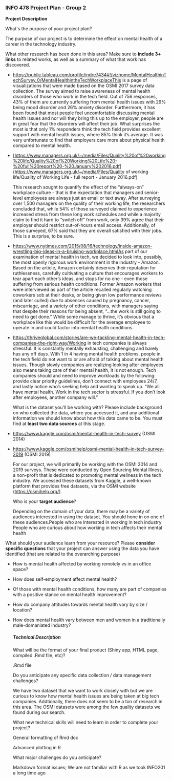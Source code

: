 ### INFO 478 Project Plan - Group 2



**Project Description**

What's the purpose of your project plan? 

The purpose of our project is to determine the effect on mental health of a career in the technology industry. 

What other research has been done in this area? Make sure to **include 3+ links** to related works, as well as a summary of what that work has discovered.

- https://public.tableau.com/profile/indre7434#!/vizhome/MentalHealthinTechSurvey_0/MentalHealthintheTechWorkplaceThis is a page of visualizations that were made based on the OSMI 2017 survey data collection. The survey aimed to raise awareness of mental health disorders of those who work in the tech field. Out of 756 responses, 43% of them are currently suffering from mental health issues with 29% being mood disorder and 26% anxiety disorder. Furthermore, it has been found that most people feel uncomfortable discussing mental health issues and nor will they bring this up to the employer, people are in great fear that the disorders will affect their job. What surprises the most is that only 1% responders think the tech field provides excellent support with mental health issues, where 85% think it’s average. It was very unfortunate to find that employers care more about physical health compared to mental health.

- [https://www.managers.org.uk/~/media/Files/Quality%20of%20working%20life/Quality%20of%20Working%20Life%20-%20full%20report%20-%20January%202016.pdf](https://www.managers.org.uk/~/media/Files/Quality of working life/Quality of Working Life - full report - January 2016.pdf)

  This research sought to quantify the effect of the “always-on” workplace culture - that is the expectation that managers and senior-level employees are always just an email or text away. After surveying over 1,500 managers on the quality of their working life, the researchers concluded that, while 54% of those surveyed claimed to experience increased stress from these long work schedules and while a majority claim to find it hard to “switch off” from work, only 39% agree that their employer should restrict out-of-hours email access. Additionally, of those surveyed, 67% said that they are overall satisfied with their jobs. This is a surprise, to be sure.

- https://www.nytimes.com/2015/08/16/technology/inside-amazon-wrestling-big-ideas-in-a-bruising-workplace.htmlAs part of our examination of mental health in tech, we decided to look into, possibly, the most openly rigorous work environment in the industry - Amazon. Based on the article, Amazon certainly deserves their reputation for ruthlessness, carefully cultivating a culture that encourages workers to tear apart each other’s ideas, and stops for no one - even those suffering from serious health conditions. Former Amazon workers that were interviewed as part of the article recalled regularly watching coworkers sob at their desks, or being given low performance reviews (and later culled) due to absences caused by pregnancy, cancer, miscarriage, and a variety of other conditions, with managers saying that despite their reasons for being absent, “...the work is still going to need to get done.” While some manage to thrive, it’s obvious that a workplace like this would be difficult for the average employee to operate in and could factor into mental health conditions.

- https://thriveglobal.com/stories/are-we-tackling-mental-health-in-tech-companies-the-right-way/Working in tech companies is always stressful. It is constantly mentally exhausting, challenging and barely has any off days. With 1 in 4 having mental health problems, people in the tech field do not want to or are afraid of talking about mental health issues. Though slowly companies are realizing looking after employees also means taking care of their mental health, it is not enough. Tech companies should and need to improve workloads by the following: provide clear priority guidelines, don’t connect with employees 24/7, and lastly notice who’s seeking help and wanting to speak up. “We all have mental health. Work in the tech sector is stressful. If you don’t look after employees, another company will.” 

  

  What is the dataset you'll be working with? Please include background on who collected the data, where you accessed it, and any additional information we should know about how this data came to be. You must find at **least two data sources** at this stage. 

- https://www.kaggle.com/osmi/mental-health-in-tech-survey (OSMI 2014)

- https://www.kaggle.com/osmihelp/osmi-mental-health-in-tech-survey-2019 (OSMI 2019)

  For our project, we will primarily be working with the OSMI 2014 and 2019 surveys. These were conducted by Open Sourcing Mental Illness, a non-profit that is dedicated to promoting mental wellness in the tech industry. We accessed these datasets from Kaggle, a well-known platform that provides free datasets, via the OSMI website (https://osmihelp.org/). 

  

  Who is your **target audience**? 

  Depending on the domain of your data, there may be a variety of audiences interested in using the dataset. You should hone in on one of these audiences.People who are interested in working in tech industry People who are curious about how working in tech affects their mental health 



What should your audience learn from your resource? Please **consider specific questions** that your project can answer using the data you have identified (that are related to the overarching purpose)

- How is mental health affected by working remotely vs in an office space?

- How does self-employment affect mental health? 

- Of those with mental health conditions, how many are part of companies with a positive stance on mental health improvement?

- How do company attitudes towards mental health vary by size / location?

- How does mental health vary between men and women in a traditionally male-domaniated industry?

  

  ##### **Technical Description**

  What will be the format of your final product (Shiny app, HTML page, compiled .Rmd file, etc)?

  .Rmd file 

  Do you anticipate any specific data collection / data management challenges?

  We have two dataset that we want to work closely with but we are curious to know how mental health issues are being taken at big tech companies. Addtionally, there does not seem to be a ton of research in this area. The OSMI datasets were among the few quality datasets we found during our search.

  

  What new technical skills will need to learn in order to complete your project?

  General formatting of Rmd doc

  Advanced plotting in R

  What major challenges do you anticipate? 

  Markdown format issues; We are not familiar with R as we took INFO201 a long time ago 
  